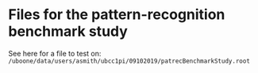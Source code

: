 # Files for the pattern-recognition benchmark study

See here for a file to test on: `/uboone/data/users/asmith/ubcc1pi/09102019/patrecBenchmarkStudy.root`
